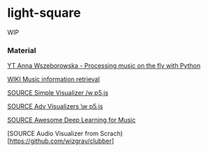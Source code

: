 # light-square
WIP

### Material

[YT Anna Wszeborowska - Processing music on the fly with Python](https://www.youtube.com/watch?v=at2NppqIZok)

[WIKI Music information retrieval](https://en.wikipedia.org/wiki/Music_information_retrieval)

[SOURCE Simple Visualizer /w p5.js](https://github.com/codrops/AudioVisualizers/)

[SOURCE Adv Visualizers \w p5.js](https://github.com/therewasaguy/p5-music-viz)

[SOURCE Awesome Deep Learning for Music](https://github.com/ybayle/awesome-deep-learning-music)

[SOURCE Audio Visualizer from Scrach)[https://github.com/wizgrav/clubber]
